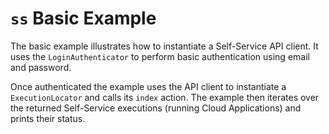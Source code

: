 # `ss` Basic Example

The basic example illustrates how to instantiate a Self-Service API client.
It uses the `LoginAuthenticator` to perform basic authentication using email
and password.

Once authenticated the example uses the API client to instantiate a `ExecutionLocator` and calls its
`index` action. The example then iterates over the returned Self-Service executions
(running Cloud Applications) and prints their status.

